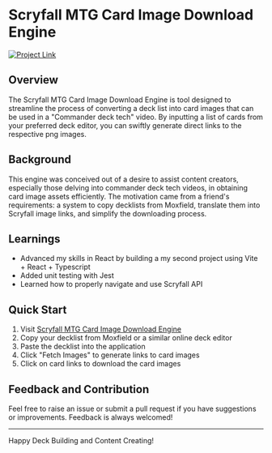 # Scryfall MTG Card Image Download Engine

[![Project Link](https://img.shields.io/badge/website-https://axiomaticadi.github.io/scryfall--image--downloader/-blue)](https://axiomaticadi.github.io/scryfall-image-downloader/)

## Overview

The Scryfall MTG Card Image Download Engine is tool designed to streamline the process of converting a deck list into card images that can be used in a "Commander deck tech" video. By inputting a list of cards from your preferred deck editor, you can swiftly generate direct links to the respective png images. 

## Background

This engine was conceived out of a desire to assist content creators, especially those delving into commander deck tech videos, in obtaining card image assets efficiently. The motivation came from a friend's requirements: a system to copy decklists from Moxfield, translate them into Scryfall image links, and simplify the downloading process.

## Learnings

- Advanced my skills in React by building a my second project using Vite + React + Typescript
- Added unit testing with Jest
- Learned how to properly navigate and use Scryfall API

## Quick Start

1. Visit [Scryfall MTG Card Image Download Engine](https://axiomaticadi.github.io/scryfall-image-downloader/)
2. Copy your decklist from Moxfield or a similar online deck editor
3. Paste the decklist into the application
4. Click "Fetch Images" to generate links to card images
5. Click on card links to download the card images

## Feedback and Contribution

Feel free to raise an issue or submit a pull request if you have suggestions or improvements. Feedback is always welcomed!

---

Happy Deck Building and Content Creating!